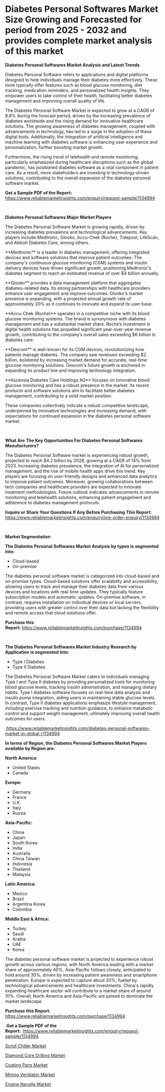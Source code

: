 <p><h1>Diabetes Personal Softwares Market Size Growing and Forecasted for period from 2025 - 2032 and provides complete market analysis of this market</h1></p><p><strong>Diabetes Personal Softwares Market Analysis and Latest Trends</strong></p>
<p><p>Diabetes Personal Software refers to applications and digital platforms designed to help individuals manage their diabetes more effectively. These tools typically offer features such as blood glucose monitoring, diet tracking, medication reminders, and personalized health insights. They empower users to take control of their health, facilitating better diabetes management and improving overall quality of life.</p><p>The Diabetes Personal Software Market is expected to grow at a CAGR of 8.8% during the forecast period, driven by the increasing prevalence of diabetes worldwide and the rising demand for innovative healthcare solutions. The growing awareness of diabetes management, coupled with advancements in technology, has led to a surge in the adoption of these digital tools. Additionally, the integration of artificial intelligence and machine learning with diabetes software is enhancing user experience and personalization, further boosting market growth. </p><p>Furthermore, the rising trend of telehealth and remote monitoring, particularly emphasized during healthcare disruptions such as the global pandemic, has positioned diabetes software as a vital component in patient care. As a result, more stakeholders are investing in technology-driven solutions, contributing to the overall expansion of the diabetes personal software market.</p></p>
<p><strong>Get a Sample PDF of the Report:&nbsp;</strong> <a href="https://www.reliablemarketinsights.com/enquiry/request-sample/1134994?utm_campaign=2933&utm_medium=2&utm_source=Github&utm_content=ia&utm_term=25032025&utm_id=diabetes-personal-softwares">https://www.reliablemarketinsights.com/enquiry/request-sample/1134994</a></p>
<p>&nbsp;</p>
<p><strong>Diabetes Personal Softwares Major Market Players</strong></p>
<p><p>The Diabetes Personal Software Market is growing rapidly, driven by increasing diabetes prevalence and technological advancements. Key players include Medtronic, Glooko, Accu-Chek (Roche), Tidepool, LifeScan, and Abbott Diabetes Care, among others.</p><p>**Medtronic** is a leader in diabetes management, offering integrated devices and software solutions that improve patient outcomes. The company's continuous glucose monitoring (CGM) systems and insulin delivery devices have driven significant growth, positioning Medtronic's diabetes segment to reach an estimated revenue of over $4 billion annually.</p><p>**Glooko** provides a data management platform that aggregates diabetes-related data. Its strong partnerships with healthcare providers enhance user engagement and improve outcomes. Glooko's market presence is expanding, with a projected annual growth rate of approximately 20% as it continues to innovate and expand its user base.</p><p>**Accu-Chek (Roche)** operates in a competitive niche with its blood glucose monitoring systems. The brand is synonymous with diabetes management and has a substantial market share. Roche’s investment in digital health solutions has propelled significant year-over-year revenue growth, contributing to the company’s overall sales exceeding $6 billion in diabetes care.</p><p>**Dexcom** is well-known for its CGM devices, revolutionizing how patients manage diabetes. The company saw revenues exceeding $2 billion, bolstered by increasing market demand for accurate, real-time glucose monitoring solutions. Dexcom's future growth is anchored in expanding its product line and improving technology integration.</p><p>**Ascensia Diabetes Care Holdings AG** focuses on innovative blood glucose monitoring and has a robust presence in the market. Its recent products and software solutions aim to facilitate better diabetes management, contributing to a solid market position.</p><p>These companies collectively indicate a robust competitive landscape, underpinned by innovative technologies and increasing demand, with expectations for continued expansion in the diabetes personal software market.</p></p>
<p>&nbsp;</p>
<p><strong>What Are The Key Opportunities For Diabetes Personal Softwares Manufacturers?</strong></p>
<p><p>The Diabetes Personal Software market is experiencing robust growth, projected to reach $4.2 billion by 2028, growing at a CAGR of 14% from 2023. Increasing diabetes prevalence, the integration of AI for personalized management, and the rise of mobile health apps drive this trend. Key players are focusing on user-friendly designs and enhanced data analytics to improve patient outcomes. Moreover, growing collaborations between tech companies and healthcare providers are expected to innovate treatment methodologies. Future outlook indicates advancements in remote monitoring and telehealth solutions, enhancing patient engagement and adherence to diabetes management protocols.</p></p>
<p><strong>Inquire or Share Your Questions If Any Before Purchasing This Report:</strong> <a href="https://www.reliablemarketinsights.com/enquiry/pre-order-enquiry/1134994?utm_campaign=2933&utm_medium=2&utm_source=Github&utm_content=ia&utm_term=25032025&utm_id=diabetes-personal-softwares">https://www.reliablemarketinsights.com/enquiry/pre-order-enquiry/1134994</a></p>
<p>&nbsp;</p>
<p><strong>Market Segmentation</strong></p>
<p><strong>The Diabetes Personal Softwares Market Analysis by types is segmented into:</strong></p>
<p><ul><li>Cloud-based</li><li>On-premise</li></ul></p>
<p><p>The diabetes personal software market is categorized into cloud-based and on-premise types. Cloud-based solutions offer scalability and accessibility, allowing users to track and manage their diabetes data from various devices and locations with real-time updates. They typically feature subscription models and automatic updates. On-premise software, in contrast, requires installation on individual devices or local servers, providing users with greater control over their data but lacking the flexibility and remote access that cloud solutions offer.</p></p>
<p><strong>Purchase this Report:&nbsp;</strong><a href="https://www.reliablemarketinsights.com/purchase/1134994?utm_campaign=2933&utm_medium=2&utm_source=Github&utm_content=ia&utm_term=25032025&utm_id=diabetes-personal-softwares">https://www.reliablemarketinsights.com/purchase/1134994</a></p>
<p>&nbsp;</p>
<p><strong>The Diabetes Personal Softwares Market Industry Research by Application is segmented into:</strong></p>
<p><ul><li>Type I Diabetes</li><li>Type II Diabetes</li></ul></p>
<p><p>The Diabetes Personal Software Market caters to individuals managing Type I and Type II diabetes by providing personalized tools for monitoring blood glucose levels, tracking insulin administration, and managing dietary habits. Type I diabetes software focuses on real-time data analysis and insulin pump integration, aiding users in maintaining stable glucose levels. In contrast, Type II diabetes applications emphasize lifestyle management, including exercise tracking and nutrition guidance, to enhance metabolic control and support weight management, ultimately improving overall health outcomes for users.</p></p>
<p><a href="https://www.reliablemarketinsights.com/diabetes-personal-softwares-market-in-global-r1134994?utm_campaign=2933&utm_medium=2&utm_source=Github&utm_content=ia&utm_term=25032025&utm_id=diabetes-personal-softwares">&nbsp;https://www.reliablemarketinsights.com/diabetes-personal-softwares-market-in-global-r1134994</a></p>
<p><strong>In terms of Region, the Diabetes Personal Softwares Market Players available by Region are:</strong></p>
<p>
    <p> <strong> North America: </strong>
        <ul>
            <li>United States</li>
            <li>Canada</li>
        </ul>
        </p> 
    <p> <strong> Europe: </strong>
        <ul>
            <li>Germany</li>
            <li>France</li>
            <li>U.K.</li>
            <li>Italy</li>
            <li>Russia</li>
        </ul>
        </p> 
    <p> <strong> Asia-Pacific: </strong>
        <ul>
            <li>China</li>
            <li>Japan</li>
            <li>South Korea</li>
            <li>India</li>
            <li>Australia</li>
            <li>China Taiwan</li>
            <li>Indonesia</li>
            <li>Thailand</li>
            <li>Malaysia</li>
        </ul>
        </p> 
    <p> <strong> Latin America: </strong>
        <ul>
            <li>Mexico</li>
            <li>Brazil</li>
            <li>Argentina Korea</li>
            <li>Colombia</li>
        </ul>
        </p> 
    <p> <strong> Middle East & Africa: </strong>
        <ul>
            <li>Turkey</li>
            <li>Saudi</li>
            <li>Arabia</li>
            <li>UAE</li>
            <li>Korea</li>
        </ul>
    </p>
    </p>
<p><p>The diabetes personal software market is projected to experience robust growth across various regions, with North America leading with a market share of approximately 40%. Asia-Pacific follows closely, anticipated to hold around 30%, driven by increasing patient awareness and smartphone penetration. Europe is expected to capture about 20%, fueled by technological advancements and healthcare investments. China's rapidly expanding healthcare sector will contribute to a market share of around 10%. Overall, North America and Asia-Pacific are poised to dominate the market landscape.</p></p>
<p><strong>Purchase this Report: </strong><a href="https://www.reliablemarketinsights.com/purchase/1134994?utm_campaign=2933&utm_medium=2&utm_source=Github&utm_content=ia&utm_term=25032025&utm_id=diabetes-personal-softwares">https://www.reliablemarketinsights.com/purchase/1134994</a></p>
<p>&nbsp;<strong>Get a Sample PDF of the Report:&nbsp;&nbsp;</strong><a href="https://www.reliablemarketinsights.com/enquiry/request-sample/1134994?utm_campaign=2933&utm_medium=2&utm_source=Github&utm_content=ia&utm_term=25032025&utm_id=diabetes-personal-softwares">https://www.reliablemarketinsights.com/enquiry/request-sample/1134994</a></p>
<p><strong></strong></p>
<p><p><a href="https://www.linkedin.com/pulse/report-offers-thorough-study-scroll-chiller-market-cagr-ngame?utm_campaign=2933&utm_medium=2&utm_source=Github&utm_content=ia&utm_term=25032025&utm_id=diabetes-personal-softwares">Scroll Chiller Market</a></p><p><a href="https://www.linkedin.com/pulse/navigating-diamond-core-drilling-market-size-trends-revenue-ddoke?utm_campaign=2933&utm_medium=2&utm_source=Github&utm_content=ia&utm_term=25032025&utm_id=diabetes-personal-softwares">Diamond Core Drilling Market</a></p><p><a href="https://www.linkedin.com/pulse/coating-pans-market-report-anticipated-cagr-132-comprehensive-rhwse?utm_campaign=2933&utm_medium=2&utm_source=Github&utm_content=ia&utm_term=25032025&utm_id=diabetes-personal-softwares">Coating Pans Market</a></p><p><a href="https://www.linkedin.com/pulse/mining-ventilator-market-revenue-forecast-based-industry-growth-xa7re?utm_campaign=2933&utm_medium=2&utm_source=Github&utm_content=ia&utm_term=25032025&utm_id=diabetes-personal-softwares">Mining Ventilator Market</a></p><p><a href="https://www.linkedin.com/pulse/analyzing-engine-nacelle-market-2025-2032-comprehensive-report-t7e3e?utm_campaign=2933&utm_medium=2&utm_source=Github&utm_content=ia&utm_term=25032025&utm_id=diabetes-personal-softwares">Engine Nacelle Market</a></p></p>
